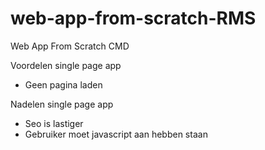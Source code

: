 # web-app-from-scratch-RMS
Web App From Scratch CMD

Voordelen single page app
- Geen pagina laden


Nadelen single page app
- Seo is lastiger
- Gebruiker moet javascript aan hebben staan
